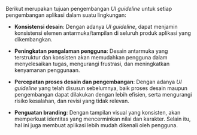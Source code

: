 Berikut merupakan tujuan pengembangan _UI guideline_ untuk setiap pengembangan aplikasi dalam suatu lingkungan:

- **Konsistensi desain**: Dengan adanya _UI guideline_, dapat menjamin konsistensi elemen antarmuka/tampilan di seluruh produk aplikasi yang dikembangkan.


- **Peningkatan pengalaman pengguna**: Desain antarmuka yang terstruktur dan konsisten akan memudahkan pengguna dalam menyelesaikan tugas, mengurangi frustrasi, dan meningkatkan kenyamanan penggunaan.


- **Percepatan proses desain dan pengembangan**: Dengan adanya _UI guideline_ yang telah disusun sebelumnya, baik proses desain maupun pengembangan dapat dilakukan dengan lebih efisien, serta mengurangi risiko kesalahan, dan revisi yang tidak relevan.

 
- **Penguatan branding**: Dengan tampilan visual yang konsisten, akan memperkuat identitas yang mencerminkan nilai dan karakter. Selain itu, hal ini juga membuat aplikasi lebih mudah dikenali oleh pengguna.